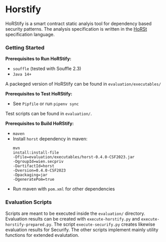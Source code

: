 # Horstify

HoRStify is a smart contract static analyis tool for dependency based security patterns. 
The analysis specification is written in the [HoRSt](https://secpriv.wien/horst/) specification language.


### Getting Started

**Prerequisites to Run HoRStify:**
- `souffle` (tested with Souffle 2.3)
- `Java 14+`

A packeged version of HoRStify can be found in `evaluation/executables/`

**Prerequisites to Test HoRStify:**
- See `Pipfile` or run `pipenv sync`

Test scripts can be found in `evaluation/`. 

**Prerequisites to Build HoRStify:**
- `maven`
- Install `horst` dependency in maven: 
    ```commandline
    mvn
    install:install-file
    -Dfile=evaluation/executables/horst-0.4.0-CSF2023.jar
    -DgroupId=wien.secpriv
    -DartifactId=horst
    -Dversion=0.4.0-CSF2023
    -Dpackaging=jar
    -DgeneratePom=true
    ```
- Run maven with `pom.xml` for other dependencies


### Evaluation Scripts
Scripts are meant to be executed inside the `evaluation/` directory.
Evaluation results can be created with `execute-horstify.py` and `execute-horstify-prepared.py`. 
The script `execute-securify.py` creates likewise evaluation results for Securify.
The other scripts implement mainly utility functions for extended evalutation.
